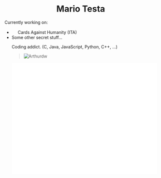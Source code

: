 <h1 align=center>Mario Testa</h1>

Currently working on:
<ul>
  <li><img src="https://static.thenounproject.com/png/30134-200.png" height="16px" width="16px"> Cards Against Humanity (ITA)</li>
  <li>Some other secret stuff...</li>
  
Coding addict. (C, Java, JavaScript, Python, C++, ...)   
  
   
>
> ![Arthurdw](https://komarev.com/ghpvc/?username=arthurdw&label=Profile%20views&color=0e75b6&style=flat)

![Metrics](./github-metrics.svg)
